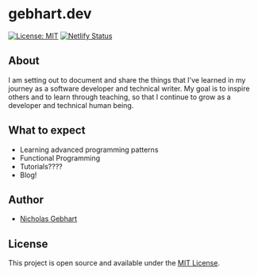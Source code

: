 # gebhart.dev

[![License: MIT](https://img.shields.io/badge/License-MIT-informational)](https://opensource.org/licenses/MIT) [![Netlify Status](https://api.netlify.com/api/v1/badges/b7f963ce-3169-40c1-970c-f196dbe8b67d/deploy-status)](https://app.netlify.com/sites/quirky-hawking-2d6435/deploys)

## About

I am setting out to document and share the things that I've learned in my journey as a software developer and technical writer. My goal is to inspire others and to learn through teaching, so that I continue to grow as a developer and technical human being.

## What to expect

- Learning advanced programming patterns
- Functional Programming
- Tutorials????
- Blog!

## Author

- [Nicholas Gebhart](https://nicholasgebhart.com)

## License

This project is open source and available under the [MIT License](LICENSE).
